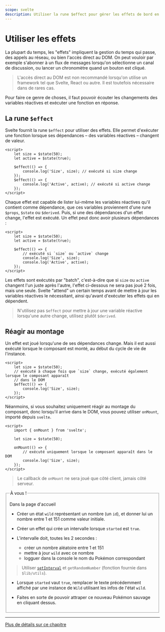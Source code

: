 ```yaml
---
scope: svelte
description: Utiliser la rune $effect pour gérer les effets de bord en Svelte 5
---
```


# Utiliser les effets

La plupart du temps, les "effets" impliquent la gestion du temps qui passe, des appels au réseau, ou
bien l'accès direct au DOM. On peut vouloir par exemple s'abonner à un flux de messages lorsqu'on
sélectionne un canal de discussion, ou lancer un chronomètre quand un bouton est cliqué.

> L'accès direct au DOM est non recommandé lorsqu'on utilise un framework tel que Svelte, React ou
> autre. Il est toutefois nécessaire dans de rares cas.

Pour faire ce genre de choses, il faut pouvoir écouter les changements des variables réactives et
exécuter une fonction en réponse.

## La rune `$effect`

Svelte fournit la rune `$effect` pour utiliser des effets. Elle permet d'exécuter une fonction
lorsque ses dépendances – des variables réactives – changent de valeur.

```svelte
<script>
	let size = $state(50);
	let active = $state(true);

	$effect(() => {
		console.log('Size', size); // exécuté si size change
	});
	$effect(() => {
		console.log('Active', active); // exécuté si active change
	});
</script>
```

Chaque effet est capable de lister lui-même les variables réactives qu'il contient comme
dépendance, que ces variables proviennent d'une rune `$props`, `$state` ou `$derived`. Puis, si une
des dépendances d'un effet change, l'effet est exécuté. Un effet peut donc avoir plusieurs
dépendances :

```svelte
<script>
	let size = $state(50);
	let active = $state(true);

	$effect(() => {
		// exécuté si `size` ou `active` change
		console.log('Size', size);
		console.log('Active', active);
	});
</script>
```

Les effets sont exécutés par "batch", c'est-à-dire que si `size` ou `active` changent l'un juste
après l'autre, l'effet ci-dessous ne sera pas joué 2 fois, mais une seule. Svelte "attend" un
certain temps avant de mettre à jour les variables réactives le nécessitant, ainsi qu'avant
d'exécuter les effets qui en dépendent.

> N'utilisez pas `$effect` pour mettre à jour une variable réactive lorsqu'une autre change,
> utilisez plutôt `$derived`.

## Réagir au montage

Un effet est joué lorsqu'une de ses dépendances change. Mais il est aussi exécuté lorsque le
composant est monté, au début du cycle de vie de l'instance.

```svelte
<script>
	let size = $state(50);
	// exécuté à chaque fois que `size` change, exécuté également lorsque le composant apparaît
	// dans le DOM
	$effect(() => {
		console.log('Size', size);
	});
</script>
```

Néanmoins, si vous souhaitez uniquement réagir au montage du composant, donc lorsqu'il arrive dans
le DOM, vous pouvez utiliser `onMount`, importé depuis `svelte`.

```svelte
<script>
	import { onMount } from 'svelte';

	let size = $state(50);

	onMount(() => {
		// exécuté uniquement lorsque le composant apparaît dans le DOM
		console.log('Size', size);
	});
</script>
```

> Le callback de `onMount` ne sera joué que côté client, jamais côté serveur.

<fieldset class='task'>
<legend>À vous !</legend>

Dans la page d'accueil

- Créer un état `wild` représentant un nombre (un `id`), et donner lui un nombre entre 1 et 151
  comme valeur initiale.

- Créer un effet qui crée un intervalle lorsque `started` est `true`.

- L'intervalle doit, toutes les 2 secondes :
  - créer un nombre aléatoire entre 1 et 151
  - mettre à jour `wild` avec ce nombre
  - logguer dans la console le nom du Pokémon correspondant

> Utiliser [`setInterval`](https://developer.mozilla.org/en-US/docs/Web/API/setInterval) et
> `getRandomNumber` (fonction fournie dans `$lib/utils`).

- Lorsque `started` vaut `true`, remplacer le texte précédemment affiché par une instance de `Wild`
  utilisant les infos de l'état `wild`.

- Faites en sorte de pouvoir attraper ce nouveau Pokémon sauvage en cliquant dessus.

</fieldset>

---

[Plus de détails sur ce chapitre](https://svelte-5-preview.vercel.app/docs/runes#$effect)
